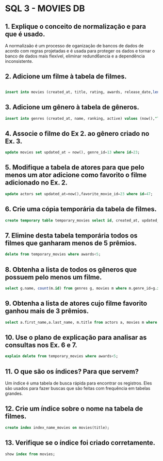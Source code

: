 # SQL 3 - MOVIES DB


## 1. Explique o conceito de normalização e para que é usado.
A normalizaão é um processo de oganização de bancos de dados de acordo com regras projetadas e é usada para proteger os dados e tornar o banco de dados mais flexível, eliminar redund6ancia e a dependência inconsistente.

## 2. Adicione um filme à tabela de filmes.

```sql 

insert into movies (created_at, title, rating, awards, release_date,length,genre_id) values (now(), "Thor Ragnarok", 7.9, 0, '2017-10-26', 130, 1);
```

## 3. Adicione um gênero à tabela de gêneros.
```sql 
insert into genres (created_at, name, ranking, active) values (now(),"Thriller", 13, 1);
```

## 4. Associe o filme do Ex 2. ao gênero criado no Ex. 3.
```sql
update movies set updated_at = now(), genre_id=13 where id=23;
```

## 5. Modifique a tabela de atores para que pelo menos um ator adicione como favorito o filme adicionado no Ex. 2.

```sql
update actors set updated_at=now(),favorite_movie_id=23 where id=47;
```

## 6. Crie uma cópia temporária da tabela de filmes.
```sql
create temporary table temporary_movies select id, created_at, updated_at, title, rating, awards,release_date,length, genre_id from movies;
```
## 7. Elimine desta tabela temporária todos os filmes que ganharam menos de 5 prêmios.
```sql
delete from temporary_movies where awards<5;
```

## 8. Obtenha a lista de todos os gêneros que possuem pelo menos um filme.
```sql
select g.name, count(m.id) from genres g, movies m where m.genre_id=g.id group by g.name;
```

## 9. Obtenha a lista de atores cujo filme favorito ganhou mais de 3 prêmios.
```sql
select a.first_name,a.last_name, m.title from actors a, movies m where a.favorite_movie_id=m.id and m.awards>5;
```

## 10. Use o plano de explicação para analisar as consultas nos Ex. 6 e 7.
```sql
explain delete from temporary_movies where awards<5;
```

## 11. O que são os índices? Para que servem?
Um índice é uma tabela de busca rápida para encontrar os registros. Eles são usados para fazer buscas que são feitas com frequência em tabelas grandes.

## 12. Crie um índice sobre o nome na tabela de filmes.

```sql
create index index_name_movies on movies(title);
```

## 13. Verifique se o índice foi criado corretamente.
```sql
show index from movies;
```
